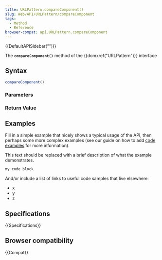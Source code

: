 ```yaml
---
title: URLPattern.compareComponent()
slug: Web/API/URLPattern/compareComponent
tags:
  - Method
  - Reference
browser-compat: api.URLPattern.compareComponent
---
```

{{DefaultAPISidebar("")}}

The **`compareComponent()`** method of the {{domxref("URLPattern")}} interface 

## Syntax

```js
compareComponent()
```

### Parameters



### Return Value



## Examples

Fill in a simple example that nicely shows a typical usage of the API, then perhaps some more complex examples (see our guide on how to add [code examples](/en-US/docs/MDN/Contribute/Structures/Code_examples) for more information).

This text should be replaced with a brief description of what the example demonstrates.

```js
my code block
```

And/or include a list of links to useful code samples that live elsewhere:

*   x
*   y
*   z

## Specifications

{{Specifications}}

## Browser compatibility

{{Compat}}

